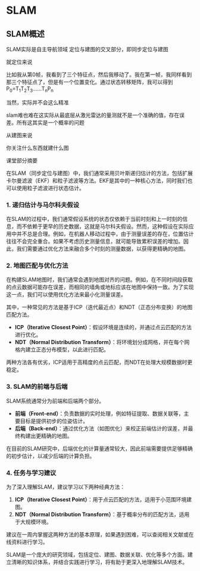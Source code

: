 # SLAM

## SLAM概述

SLAM实际是自主导航领域 定位与建图的交叉部分，即同步定位与建图

就定位来说

比如我从第0帧，我看到了三个特征点，然后我移动了。我在第一帧，我同样看到那三个特征点了，但是有一个位置变化。通过状态转移矩阵，我可以得到P<sub>0</sub>=T<sub>1</sub>T<sub>2</sub>T<sub>3</sub>……T<sub>n</sub>P<sub>n</sub>

当然，实际并不会这么精准

slam难也难在这实际从最底层从激光雷达的量测就不是一个准确的值，存在误差。所有这其实是一个概率的问题

从建图来说

你关注什么东西就建什么图

















课堂部分摘要

在SLAM（同步定位与建图）中，我们通常采用贝叶斯递归估计的方法，包括扩展卡尔曼滤波（EKF）和粒子滤波等方法。EKF是其中的一种核心方法，同时我们也可以使用粒子滤波进行状态估计。

### 1. 递归估计与马尔科夫假设

在SLAM的过程中，我们通常假设系统的状态仅依赖于当前时刻和上一时刻的信息，而不依赖于更早的历史数据，这就是马尔科夫假设。然而，这种假设在实际应用中并不总是合理。例如，在机器人移动过程中，由于测量误差的存在，位置估计往往不会完全重合。如果不考虑历史测量信息，就可能导致累积误差的增加。因此，我们需要通过优化方法来融合多个时刻的测量数据，以获得更精确的地图。

### 2. 地图匹配与优化方法

在构建SLAM地图时，我们通常会遇到地图对齐的问题。例如，在不同时间段获取的点云数据可能存在误差，而相同的墙角或地标应该在地图中保持一致。为了实现这一点，我们可以使用优化方法来最小化测量误差。

其中，一种常见的方法是基于ICP（迭代最近点）和NDT（正态分布变换）的地图匹配方法。

- **ICP（Iterative Closest Point）**：假设环境是连续的，并通过点云匹配的方法进行优化。
- **NDT（Normal Distribution Transform）**：将环境划分成网格，并在每个网格内建立正态分布模型，以此进行匹配。

两种方法各有优劣，ICP适用于高精度的点云匹配，而NDT在处理大规模数据时更稳定。

### 3. SLAM的前端与后端

SLAM系统通常分为前端和后端两个部分。

- **前端（Front-end）**：负责数据的实时处理，例如特征提取、数据关联等，主要目标是提供初步的位姿估计。
- **后端（Back-end）**：通过优化方法（如图优化）来校正前端估计的误差，并最终构建出更精确的地图。

在目前的SLAM研究中，后端优化的计算量通常较大，因此前端需要提供足够精确的初步估计，以减少后端的计算负担。

### 4. 任务与学习建议

为了深入理解SLAM，建议学习以下两种经典方法：

1. **ICP（Iterative Closest Point）**：用于点云匹配的方法，适用于小范围环境建图。
2. **NDT（Normal Distribution Transform）**：基于概率分布的匹配方法，适用于大规模环境。

建议在一周内掌握这两种方法的基本原理，如果遇到困难，可以查阅相关文献或在线资料进行学习。

SLAM是一个庞大的研究领域，包括定位、建图、数据关联、优化等多个方面。建立清晰的知识体系，并结合实践进行学习，将有助于更深入地理解SLAM技术。